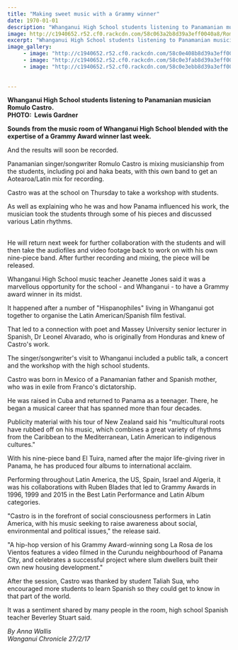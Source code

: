 ```yaml
---
title: "Making sweet music with a Grammy winner"
date: 1970-01-01
description: "Whanganui High School students listening to Panamanian musician Romulo Castro..."
image: http://c1940652.r52.cf0.rackcdn.com/58c063a2b8d39a3eff0040a8/Romulo-castro-visits-WHS-chron-27-feb-2017.jpg
excerpt: "Whanganui High School students listening to Panamanian musician Romulo Castro."
image_gallery:
     - image: "http://c1940652.r52.cf0.rackcdn.com/58c0e408b8d39a3eff004102/Romulo-Castro-high-school-pic.jpg"
     - image: "http://c1940652.r52.cf0.rackcdn.com/58c0e3fab8d39a3eff004100/Romulo-Castro-poster.jpg"
     - image: "http://c1940652.r52.cf0.rackcdn.com/58c0e3ebb8d39a3eff0040fe/Romulo-castro-visits-WHS-chron-27-feb-2017.jpg"
    
    
---
```


<p><strong>Whanganui High School students listening to Panamanian musician Romulo Castro. <br />PHOTO: &nbsp;Lewis Gardner</strong></p>
<p><strong>Sounds from the music room of Whanganui High School blended with the expertise of a Grammy Award winner last week.</strong></p>
<p>And the results will soon be recorded.</p>
<p>Panamanian singer/songwriter Romulo Castro is mixing musicianship from the students, including poi and haka beats, with this own band to get an Aotearoa/Latin mix for recording.</p>
<p>Castro was at the school on Thursday to take a workshop with students.</p>
<p>As well as explaining who he was and how Panama influenced his work, the musician took the students through some of his pieces and discussed various Latin rhythms.</p>
<p><br />He will return next week for further collaboration with the students and will then take the audiofiles and video footage back to work on with his own nine-piece band. After further recording and mixing, the piece will be released.</p>
<p>Whanganui High School music teacher Jeanette Jones said it was a marvellous opportunity for the school - and Whanganui - to have a Grammy award winner in its midst.</p>
<p>It happened after a number of "Hispanophiles" living in Whanganui got together to organise the Latin American/Spanish film festival.</p>
<p>That led to a connection with poet and Massey University senior lecturer in Spanish, Dr Leonel Alvarado, who is originally from Honduras and knew of Castro's work.</p>
<p>The singer/songwriter's visit to Whanganui included a public talk, a concert and the workshop with the high school students.</p>
<p>Castro was born in Mexico of a Panamanian father and Spanish mother, who was in exile from Franco's dictatorship.</p>
<p>He was raised in Cuba and returned to Panama as a teenager. There, he began a musical career that has spanned more than four decades.</p>
<p>Publicity material with his tour of New Zealand said his "multicultural roots have rubbed off on his music, which combines a great variety of rhythms from the Caribbean to the Mediterranean, Latin American to indigenous cultures."</p>
<p>With his nine-piece band El Tuira, named after the major life-giving river in Panama, he has produced four albums to international acclaim.</p>
<p>Performing throughout Latin America, the US, Spain, Israel and Algeria, it was his collaborations with Ruben Blades that led to Grammy Awards in 1996, 1999 and 2015 in the Best Latin Performance and Latin Album categories.</p>
<p>"Castro is in the forefront of social consciousness performers in Latin America, with his music seeking to raise awareness about social, environmental and political issues," the release said.</p>
<p>"A hip-hop version of his Grammy Award-winning song La Rosa de los Vientos features a video filmed in the Curundu neighbourhood of Panama City, and celebrates a successful project where slum dwellers built their own new housing development."</p>
<p>After the session, Castro was thanked by student Taliah Sua, who encouraged more students to learn Spanish so they could get to know in that part of the world.</p>
<p>It was a sentiment shared by many people in the room, high school Spanish teacher Beverley Stuart said.</p>
<p class="clear syndicator"><em>By Anna Wallis</em><br /><em>Wanganui Chronicle 27/2/17</em>&nbsp;</p>

